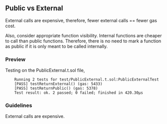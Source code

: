 ## Public vs External

External calls are expensive, therefore, fewer external calls == fewer gas cost.

Also, consider appropriate function visibility. Internal functions are cheaper to call than public functions. Therefore, there is no need to mark a function as public if it is only meant to be called internally.

### Preview

Testing on the PublicExternal.t.sol file,

        Running 2 tests for test/PublicExternal.t.sol:PublicExternalTest
        [PASS] testReturnExternal() (gas: 5433)
        [PASS] testReturnPublic() (gas: 5378)
        Test result: ok. 2 passed; 0 failed; finished in 420.30µs

### Guidelines

External calls are expensive.
